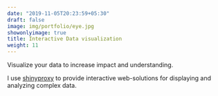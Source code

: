 ```yaml
---
date: "2019-11-05T20:23:59+05:30"
draft: false
image: img/portfolio/eye.jpg
showonlyimage: true
title: Interactive Data visualization
weight: 11
---
```


Visualize your data to increase impact and understanding.
<!--more-->

I use [shinyproxy](https://www.shinyproxy.io/)  to provide interactive web-solutions for displaying and analyzing complex data. 